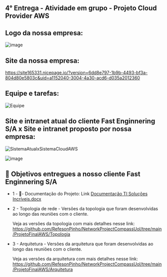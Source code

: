 ## 4° Entrega - Atividade em grupo - Projeto Cloud Provider AWS



## Logo da nossa empresa:
![image](https://user-images.githubusercontent.com/89049212/199023227-0ec30a7f-13c0-42ab-a538-e32a085d2ddf.png)

## Site da nossa empresa:
https://site165331.nicepage.io/?version=6dd8e797-1b9b-4493-bf3a-804d80e5803c&uid=a1152040-3004-4a30-acd6-d035a2012360

## Equipe e tarefas:
![Equipe](https://user-images.githubusercontent.com/89049212/199052849-37a4454b-add6-4bdb-a821-5f56a5e39b06.jpg)



## Site e intranet atual do cliente Fast Enginnering S/A x Site e intranet proposto por nossa empresa:

![SistemaAtualxSistemaCloudAWS](https://user-images.githubusercontent.com/89049212/199056956-0d1cade0-6a58-45ff-9937-ab466857b9a2.jpg)

![image](https://user-images.githubusercontent.com/89049212/199064317-c9c0b512-06c7-42bd-8169-063a9478a6d7.png)







## 🎯 Objetivos entregues a nosso cliente Fast Enginnering S/A

- 1 -
📝-  Documentação do Projeto: Link
[Documentação TI Soluções Incríveis.docx](https://github.com/RefesonPinho/NetworkProjectCompassUol/files/9804103/Documentacao.TI.Solucoes.Incriveis.docx)

- 2 - Topologia de rede - Versões da topologia que foram desenvolvidas ao longo das reuniões com o cliente.

  Veja as versões da topologia com mais detalhes nesse link: https://github.com/RefesonPinho/NetworkProjectCompassUol/tree/main/ProjetoFinalAWS/Topologia


- 3 - Arquitetura - Versões da arquitetura que foram desenvolvidas ao longo das reuniões com o cliente.

  Veja as versões da  arquitetura com mais detalhes nesse link: https://github.com/RefesonPinho/NetworkProjectCompassUol/tree/main/ProjetoFinalAWS/Arquitetura
  



